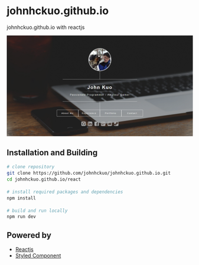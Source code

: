 # johnhckuo.github.io
johnhckuo.github.io with reactjs

![image](https://github.com/johnhckuo/johnhckuo.github.io/blob/master/cover.png)

## Installation and Building

```bash
# clone repository
git clone https://github.com/johnhckuo/johnhckuo.github.io.git
cd johnhckuo.github.io/react

# install required packages and dependencies
npm install

# build and run locally
npm run dev

```
## Powered by
- [Reactjs](https://reactjs.org/)
- [Styled Component](https://www.styled-components.com/)
